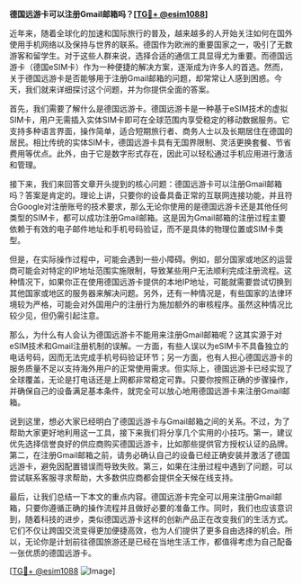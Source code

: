 **德国远游卡可以注册Gmail邮箱吗？[[TG💪+ @esim1088](https://t.me/s/esim1088)]**

近年来，随着全球化的加速和国际旅行的普及，越来越多的人开始关注如何在国外使用手机网络以及保持与世界的联系。德国作为欧洲的重要国家之一，吸引了无数游客和留学生。对于这些人群来说，选择合适的通信工具显得尤为重要。而德国远游卡（德国eSIM卡）作为一种便捷的解决方案，逐渐成为许多人的首选。然而，关于德国远游卡是否能够用于注册Gmail邮箱的问题，却常常让人感到困惑。今天，我们就来详细探讨这个问题，并为你提供全面的答案。

首先，我们需要了解什么是德国远游卡。德国远游卡是一种基于eSIM技术的虚拟SIM卡，用户无需插入实体SIM卡即可在全球范围内享受稳定的移动数据服务。它支持多种语言界面，操作简单，适合短期旅行者、商务人士以及长期居住在德国的居民。相比传统的实体SIM卡，德国远游卡具有无国界限制、灵活更换套餐、节省费用等优点。此外，由于它是数字形式存在，因此可以轻松通过手机应用进行激活和管理。

接下来，我们来回答文章开头提到的核心问题：德国远游卡可以注册Gmail邮箱吗？答案是肯定的。理论上讲，只要你的设备具备正常的互联网连接功能，并且符合Google对注册账号的技术要求，那么无论你使用的是德国远游卡还是其他任何类型的SIM卡，都可以成功注册Gmail邮箱。这是因为Gmail邮箱的注册过程主要依赖于有效的电子邮件地址和手机号码验证，而不是具体的物理位置或SIM卡类型。

但是，在实际操作过程中，可能会遇到一些小障碍。例如，部分国家或地区的运营商可能会对特定的IP地址范围实施限制，导致某些用户无法顺利完成注册流程。这种情况下，如果你正在使用德国远游卡提供的本地IP地址，可能就需要尝试切换到其他国家或地区的服务器来解决问题。另外，还有一种情况是，有些国家的法律环境较为严格，可能会对外国用户的注册行为施加额外的审核程序。虽然这种情况比较少见，但仍需引起注意。

那么，为什么有人会认为德国远游卡不能用来注册Gmail邮箱呢？这其实源于对eSIM技术和Gmail注册机制的误解。一方面，有些人误以为eSIM卡不具备独立的电话号码，因而无法完成手机号码验证环节；另一方面，也有人担心德国远游卡的服务质量不足以支持海外用户的正常使用需求。但实际上，德国远游卡已经实现了全球覆盖，无论是打电话还是上网都非常稳定可靠。只要你按照正确的步骤操作，并确保自己的设备满足基本条件，就完全可以放心地用德国远游卡来注册Gmail邮箱。

说到这里，想必大家已经明白了德国远游卡与Gmail邮箱之间的关系。不过，为了帮助大家更好地利用这一工具，接下来我们将分享几个实用的小技巧。第一，建议优先选择信誉良好的供应商购买德国远游卡，比如那些提供官方授权认证的品牌。第二，在注册Gmail邮箱之前，请务必确认自己的设备已经正确安装并激活了德国远游卡，避免因配置错误而导致失败。第三，如果在注册过程中遇到了问题，可以尝试联系客服寻求帮助，大多数供应商都会提供全天候在线支持。

最后，让我们总结一下本文的重点内容。德国远游卡完全可以用来注册Gmail邮箱，只要你遵循正确的操作流程并且做好必要的准备工作。同时，我们也应该意识到，随着科技的进步，类似德国远游卡这样的创新产品正在改变我们的生活方式。它们不仅让跨国交流变得更加便捷高效，也为人们提供了更多自由选择的机会。所以，无论你是计划前往德国旅游还是已经在当地生活工作，都值得考虑为自己配备一张优质的德国远游卡。

[[TG💪+ @esim1088](https://t.me/s/esim1088) ![Image](https://i.postimg.cc/4NQfJmqS/Snipaste-2025-05-13-00-14-12.png)]